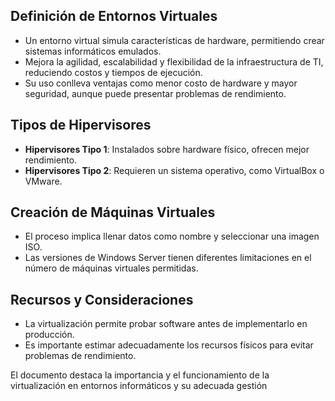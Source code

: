## Definición de Entornos Virtuales

- Un entorno virtual simula características de hardware, permitiendo crear sistemas informáticos emulados.
- Mejora la agilidad, escalabilidad y flexibilidad de la infraestructura de TI, reduciendo costos y tiempos de ejecución.
- Su uso conlleva ventajas como menor costo de hardware y mayor seguridad, aunque puede presentar problemas de rendimiento.

## Tipos de Hipervisores

- **Hipervisores Tipo 1**: Instalados sobre hardware físico, ofrecen mejor rendimiento.
- **Hipervisores Tipo 2**: Requieren un sistema operativo, como VirtualBox o VMware.

## Creación de Máquinas Virtuales

- El proceso implica llenar datos como nombre y seleccionar una imagen ISO.
- Las versiones de Windows Server tienen diferentes limitaciones en el número de máquinas virtuales permitidas.

## Recursos y Consideraciones

- La virtualización permite probar software antes de implementarlo en producción.
- Es importante estimar adecuadamente los recursos físicos para evitar problemas de rendimiento.

El documento destaca la importancia y el funcionamiento de la virtualización en entornos informáticos y su adecuada gestión